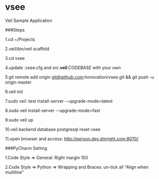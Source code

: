 vsee
=====
Veil Sample Application

###Steps

1.cd ~/Projects

2.veil/bin/veil scaffold

3.cd vsee

4.update .vsee.cfg and src.__veil__.CODEBASE with your own

5.git remote add origin git@github.com:honovation/vsee.git && git push -u origin master

6.veil init

7.sudo veil :test install-server --upgrade-mode=latest

8.sudo veil install-server --upgrade-mode=fast

9.sudo veil up

10.veil backend database postgresql reset vsee

11.open browser and access: http://person.dev.dmright.com:8070/

###PyCharm Setting

1.Code Style => General: Right margin 150

2.Code Style => Python => Wrapping and Braces: un-tick all "Align when multiline"
